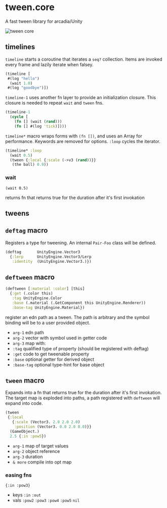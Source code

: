 # tween.core
A fast tween library for arcadia/Unity

![tween core](https://cloud.githubusercontent.com/assets/2467644/16961321/fa3d3c82-4dba-11e6-8c8c-4a81006844f1.gif)

## timelines


`timeline` starts a coroutine that iterates a `seq?` collection. Items are invoked every frame and lazily iterate when falsey. 

```clj
(timeline [
 #(log "hello")
  (wait 1.0)
 #(log "goodbye")])
```


`timeline-1` uses another fn layer to provide an initialization closure. This closure is needed to repeat `wait` and `tween` fns.

```clj
(timeline-1 
  (cycle [
    (fn [] (wait (rand)))
    (fn [] #(log 'tick)])))
```

`timeline*` macro wraps forms with `(fn [])`, and uses an Array for performance. Keywords are removed for options. `:loop` cycles the iterator.

```clj
(timeline* :loop
  (wait 0.5)
  (tween {:local {:scale (->v3 (rand))}} 
   (the ball) 0.9))
```

### wait

`(wait 0.5)`

returns fn that returns true for the duration after it's first invokation


## tweens

## `deftag` macro

Registers a type for tweening.  An internal `Pair-Foo` class will be defined.

```clj
(deftag       UnityEngine.Vector3 
  {:lerp      UnityEngine.Vector3/Lerp           
   :identity  (UnityEngine.Vector3.)})
```

## `deftween` macro

```clj
(deftween [:material :color] [this]
  {:get (.color this)
   :tag UnityEngine.Color
   :base (.material (.GetComponent this UnityEngine.Renderer))
   :base-tag UnityEngine.Material})
```

register an edn path as a tween. The path is arbitrary and the symbol binding will be to a user provided object.
*  `arg-1` edn path
*  `arg-2` vector with symbol used in getter code 
*  `arg-3` map with:
  *  `:tag` qualified type of property (should be registered with deftag)
  *  `:get` code to get tweenable property
  *  `:base` optional getter for derived object 
  *  `:base-tag` optional type-hint for base object





## `tween` macro

Expands into a fn that returns true for the duration after it's first invokation. The target map is exploded into paths, a path registered with `deftween` will expand into code.

```clj
(tween 
 {:local 
   {:scale (Vector3. 2.0 2.0 2.0)
    :position (Vector3. 0.0 2.0 0.0)}}  
  (GameObject.) 
  2.5 {:in :pow5})
```

*  `arg-1`  map of target values
*  `arg-2`  object reference
*  `arg-3`  duration
*  `& more` compile into opt map




### easing fns

`{:in :pow3}`

*  keys `:in` `:out`
*  vals `:pow2` `:pow3` `:pow4` `:pow5` `nil`
